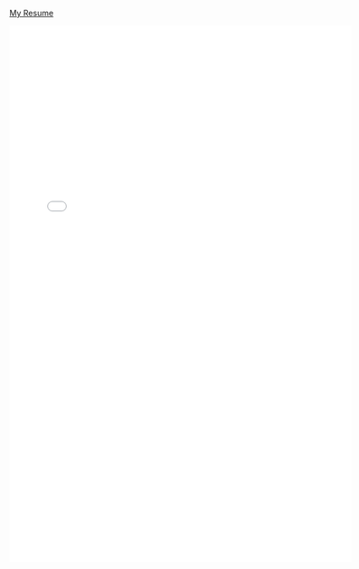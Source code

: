  <div class="content index width mx-auto px2 my4">
<article class="post" itemscope itemtype="http://schema.org/BlogPosting">
    <div class="content" itemprop="articleBody">
    <p><a href="resume.pdf" target="_blank">My Resume</a></p>
     <embed src="resume.pdf" width="120%" height="950" border="0">
     </div>
</article>
</div>
